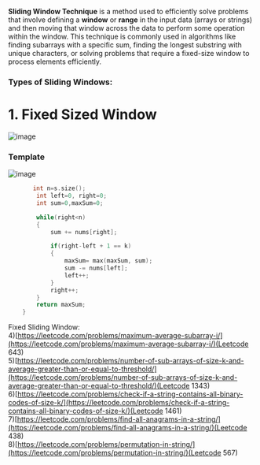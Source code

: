 **Sliding Window Technique** is a method used to efficiently solve problems that involve defining a **window** or    **range** in the input data (arrays or strings) and then moving that window across the data to perform some operation within the    window. This technique is commonly used in algorithms like finding    subarrays with a specific sum, finding the longest substring with    unique characters, or solving problems that require a fixed-size    window to process elements efficiently.

### Types of Sliding Windows:
#  **1. Fixed Sized Window**
![image](https://github.com/Nibaron/LEETCODER/assets/36547410/d35e6af4-dda7-4b0b-890e-ab9373da0adb)

### Template

![image](https://github.com/Nibaron/LEETCODER/assets/36547410/d7c546a6-1414-402a-9df5-19424a300487)
```cpp
       int n=s.size();
        int left=0, right=0;
        int sum=0,maxSum=0;

        while(right<n)
        {
            sum += nums[right];

            if(right-left + 1 == k)
            {
                maxSum= max(maxSum, sum);
                sum -= nums[left];
                left++;
            }
            right++;
        }
        return maxSum;
    }
```
Fixed Sliding Window:  
4)[https://leetcode.com/problems/maximum-average-subarray-i/](https://leetcode.com/problems/maximum-average-subarray-i/)(Leetcode 643)  
5)[https://leetcode.com/problems/number-of-sub-arrays-of-size-k-and-average-greater-than-or-equal-to-threshold/](https://leetcode.com/problems/number-of-sub-arrays-of-size-k-and-average-greater-than-or-equal-to-threshold/)(Leetcode 1343)  
6)[https://leetcode.com/problems/check-if-a-string-contains-all-binary-codes-of-size-k/](https://leetcode.com/problems/check-if-a-string-contains-all-binary-codes-of-size-k/)(Leetcode 1461)  
7)[https://leetcode.com/problems/find-all-anagrams-in-a-string/](https://leetcode.com/problems/find-all-anagrams-in-a-string/)(Leetcode 438)  
8)[https://leetcode.com/problems/permutation-in-string/](https://leetcode.com/problems/permutation-in-string/)(Leetcode 567)  